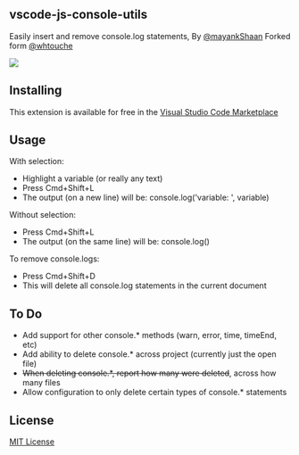 ## vscode-js-console-utils

Easily insert and remove console.log statements, By [@mayankShaan](https://twitter.com/mayank_shaan) Forked form [@whtouche](https://twitter.com/whtouche)

![](https://i.imgur.com/0tiesd2.gif)

## Installing

This extension is available for free in the [Visual Studio Code Marketplace](https://marketplace.visualstudio.com/items?itemName=mayankshaandhania.vscode-js-console-utils)

## Usage

With selection:
* Highlight a variable (or really any text)
* Press Cmd+Shift+L
* The output (on a new line) will be: console.log('variable: ', variable)

Without selection:
* Press Cmd+Shift+L
* The output (on the same line) will be: console.log()

To remove console.logs:
* Press Cmd+Shift+D
* This will delete all console.log statements in the current document

## To Do
* Add support for other console.* methods (warn, error, time, timeEnd, etc)
* Add ability to delete console.* across project (currently just the open file)
* ~~When deleting console.*, report how many were deleted~~, across how many files
* Allow configuration to only delete certain types of console.* statements

## License
[MIT License](LICENSE)